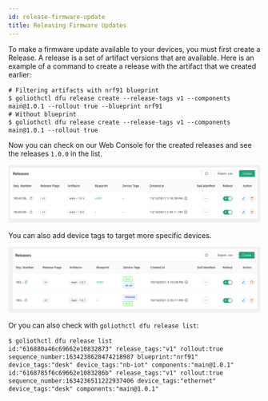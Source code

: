 ```yaml
---
id: release-firmware-update
title: Releasing Firmware Updates
---
```


To make a firmware update available to your devices, you must first create a Release. A release is a set of artifact versions that are available. Here is an example of a command to create a release with the artifact that we created earlier:

```
# Filtering artifacts with nrf91 blueprint
$ goliothctl dfu release create --release-tags v1 --components main@1.0.1 --rollout true --blueprint nrf91
# Without blueprint
$ goliothctl dfu release create --release-tags v1 --components main@1.0.1 --rollout true
```

Now you can check on our Web Console for the created releases and see the releases `1.0.0` in the list.

![Releases](./assets/release-no-tags.png)

You can also add device tags to target more specific devices.

![Releases With Tags](./assets/release-list.png)

Or you can also check with `goliothctl dfu release list`:

```
$ goliothctl dfu release list
id:"616880a46c69662e10832873" release_tags:"v1" rollout:true sequence_number:1634238628474218987 blueprint:"nrf91" device_tags:"desk" device_tags:"nb-iot" components:"main@1.0.1"
id:"6168785f6c69662e1083286b" release_tags:"v1" rollout:true sequence_number:1634236511222937406 device_tags:"ethernet" device_tags:"desk" components:"main@1.0.1"
```
